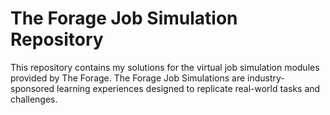 # The Forage Job Simulation Repository
This repository contains my solutions for the virtual job simulation modules provided by The Forage. The Forage Job Simulations are industry-sponsored learning experiences designed to replicate real-world tasks and challenges.
